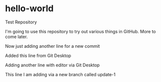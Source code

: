 # hello-world
Test Repository

I'm going to use this repository to try out various things in GitHub.
More to come later.

Now just adding another line for a new commit

Added this line from Git Desktop

Adding another line with editor via Git Desktop

This line I am adding via a new branch called update-1
